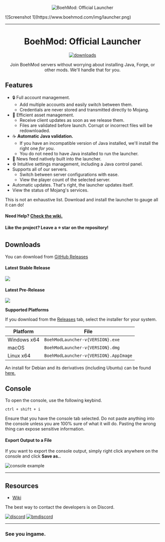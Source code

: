 <p align="center"><img src="https://www.boehmod.com/img/loading/launcher-logo.png" alt="BoehMod: Official Launcher"></p>
![Screenshot 1](https://www.boehmod.com/img/launcher.png)

---

<h1 align="center">BoehMod: Official Launcher</h1>

[<p align="center"><img src="https://img.shields.io/github/downloads/BoehMod/LauncherRelease/total.svg?style=for-the-badge" alt="downloads">](https://github.com/dscalzi/ElectronLauncher/releases)</p>

<p align="center">Join BoehMod servers without worrying about installing Java, Forge, or other mods. We'll handle that for you.</p>

## Features

* 🔒 Full account management.
  * Add multiple accounts and easily switch between them.
  * Credentials are never stored and transmitted directly to Mojang.
* 📂 Efficient asset management.
  * Receive client updates as soon as we release them.
  * Files are validated before launch. Corrupt or incorrect files will be redownloaded.
* ☕ **Automatic Java validation.**
  * If you have an incompatible version of Java installed, we'll install the right one *for you*.
  * You do not need to have Java installed to run the launcher.
* 📰 News feed natively built into the launcher.
* ⚙️ Intuitive settings management, including a Java control panel.
* Supports all of our servers.
  * Switch between server configurations with ease.
  * View the player count of the selected server.
* Automatic updates. That's right, the launcher updates itself.
*  View the status of Mojang's services.

This is not an exhaustive list. Download and install the launcher to gauge all it can do!

#### Need Help? [Check the wiki.][wiki]

#### Like the project? Leave a ⭐ star on the repository!

## Downloads

You can download from [GitHub Releases](https://github.com/BoehMod/LauncherRelease/releases)

#### Latest Stable Release

[![](https://img.shields.io/github/v/release/BoehMod/LauncherRelease.svg?style=flat-square)](https://github.com/BoehMod/LauncherRelease/releases/latest)

#### Latest Pre-Release
[![](https://img.shields.io/github/v/release/BoehMod/LauncherRelease.svg?include_prereleases&style=flat-square)](https://github.com/BoehMod/LauncherRelease/releases)

**Supported Platforms**

If you download from the [Releases](https://github.com/BoehMod/LauncherRelease/releases) tab, select the installer for your system.

| Platform | File |
| -------- | ---- |
| Windows x64 | `BoehModLauncher-v{VERSION}.exe` |
| macOS | `BoehModLauncher-v{VERSION}.dmg` |
| Linux x64 | `BoehModLauncher-v{VERSION}.AppImage` |

An install for Debian and its derivatives (including Ubuntu) can be found [here.](https://raw.githubusercontent.com/boehmod/LauncherRelease/master/install-launcher.sh)

## Console

To open the console, use the following keybind.

```console
ctrl + shift + i
```

Ensure that you have the console tab selected. Do not paste anything into the console unless you are 100% sure of what it will do. Pasting the wrong thing can expose sensitive information.

#### Export Output to a File

If you want to export the console output, simply right click anywhere on the console and click **Save as..**

![console example](https://i.imgur.com/HazXrgT.png)

---

## Resources

* [Wiki][wiki]

The best way to contact the developers is on Discord.

[![discord](https://discordapp.com/api/guilds/211524927831015424/embed.png?style=banner3)][discord]
[![bmdiscord](https://discordapp.com/api/guilds/216872048671064066/embed.png?style=banner3)][bmdiscord]

---

### See you ingame.

[discord]: https://discord.gg/zNWUXdt 'Discord'
[bmdiscord]: https://discord.gg/BoehMod 'BoehMod Discord'
[wiki]: https://github.com/dscalzi/ElectronLauncher/wiki 'wiki'
